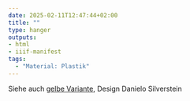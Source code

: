 ```yaml
---
date: 2025-02-11T12:47:44+02:00
title: ""
type: hanger
outputs:
- html
- iiif-manifest
tags:
  - "Material: Plastik"
---
```


<div class="notes">
  Siehe auch <a href="/post/100">gelbe Variante</a>, Design Danielo Silverstein
</div>
